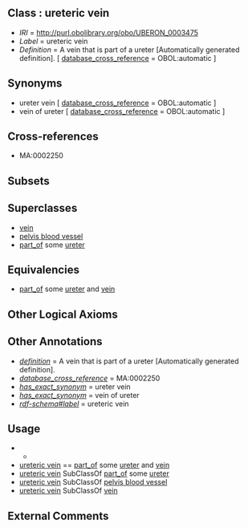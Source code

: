 
## Class : ureteric vein

 * *IRI* = http://purl.obolibrary.org/obo/UBERON_0003475
 * *Label* = ureteric vein
 * *Definition* = A vein that is part of a ureter [Automatically generated definition]. [ [database_cross_reference](../../ef/oboInOwl#hasDbXref.md) = OBOL:automatic ]

## Synonyms

 * ureter vein [ [database_cross_reference](../../ef/oboInOwl#hasDbXref.md) = OBOL:automatic ]
 * vein of ureter [ [database_cross_reference](../../ef/oboInOwl#hasDbXref.md) = OBOL:automatic ]

## Cross-references

 * MA:0002250

## Subsets


## Superclasses

 * [vein](../../UBERON/38/UBERON_0001638.md)
 * [pelvis blood vessel](../../UBERON/20/UBERON_0003520.md)
 * [part_of](../../BFO/50/BFO_0000050.md) some [ureter](../../UBERON/56/UBERON_0000056.md)

## Equivalencies

 * [part_of](../../BFO/50/BFO_0000050.md) some [ureter](../../UBERON/56/UBERON_0000056.md) and [vein](../../UBERON/38/UBERON_0001638.md)

## Other Logical Axioms


## Other Annotations

 * *[definition](../../IAO/15/IAO_0000115.md)* = A vein that is part of a ureter [Automatically generated definition].
 * *[database_cross_reference](../../ef/oboInOwl#hasDbXref.md)* = MA:0002250
 * *[has_exact_synonym](../../ym/oboInOwl#hasExactSynonym.md)* = ureter vein
 * *[has_exact_synonym](../../ym/oboInOwl#hasExactSynonym.md)* = vein of ureter
 * *[rdf-schema#label](../../el/rdf-schema#label.md)* = ureteric vein

## Usage

 * -
 * [ureteric vein](../../UBERON/75/UBERON_0003475.md) == [part_of](../../BFO/50/BFO_0000050.md) some [ureter](../../UBERON/56/UBERON_0000056.md) and [vein](../../UBERON/38/UBERON_0001638.md)
 * [ureteric vein](../../UBERON/75/UBERON_0003475.md) SubClassOf [part_of](../../BFO/50/BFO_0000050.md) some [ureter](../../UBERON/56/UBERON_0000056.md)
 * [ureteric vein](../../UBERON/75/UBERON_0003475.md) SubClassOf [pelvis blood vessel](../../UBERON/20/UBERON_0003520.md)
 * [ureteric vein](../../UBERON/75/UBERON_0003475.md) SubClassOf [vein](../../UBERON/38/UBERON_0001638.md)

## External Comments

